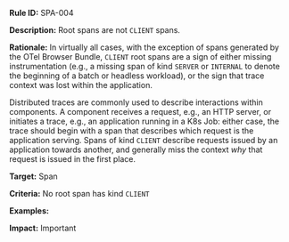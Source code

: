 **Rule ID:** SPA-004

**Description:** Root spans are not `CLIENT` spans. 

**Rationale:** In virtually all cases, with the exception of spans generated by the OTel Browser Bundle, `CLIENT` root spans are a sign of either missing instrumentation (e.g., a missing span of kind `SERVER` or `INTERNAL` to denote the beginning of a batch or headless workload), or the sign that trace context was lost within the application. 

Distributed traces are commonly used to describe interactions within components. A component receives a request, e.g., an HTTP server, or initiates a trace, e.g., an application running in a K8s Job: either case, the trace should begin with a span that describes which request is the application serving. Spans of kind `CLIENT` describe requests issued by an application towards another, and generally miss the context *why* that request is issued in the first place.

**Target:** Span

**Criteria:** No root span has kind `CLIENT`

**Examples:**

**Impact:** Important
